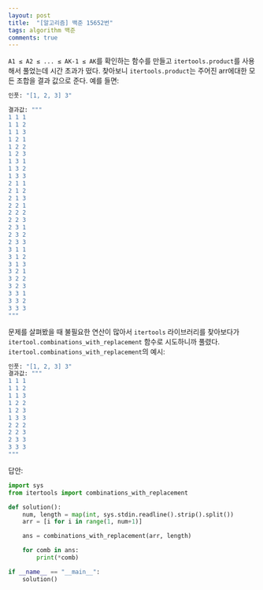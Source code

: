 ```yaml
---
layout: post
title:  "[알고리즘] 백준 15652번"
tags: algorithm 백준
comments: true
---
```


`A1 ≤ A2 ≤ ... ≤ AK-1 ≤ AK`를 확인하는 함수를 만들고 `itertools.product`를 사용해서 풀었는데 시간 초과가 떴다. 찾아보니 `itertools.product`는 주어진 arr에대한 모든 조합을 결과 값으로 준다. 예를 들면:
```python
인풋: "[1, 2, 3] 3"

결과값: """
1 1 1
1 1 2
1 1 3
1 2 1
1 2 2
1 2 3
1 3 1
1 3 2
1 3 3
2 1 1
2 1 2
2 1 3
2 2 1
2 2 2
2 2 3
2 3 1
2 3 2
2 3 3
3 1 1
3 1 2
3 1 3
3 2 1
3 2 2
3 2 3
3 3 1
3 3 2
3 3 3
"""
```

문제를 살펴봤을 때 불필요한 연산이 많아서 `itertools` 라이브러리를 찾아보다가 `itertool.combinations_with_replacement` 함수로 시도하니까 풀렸다. `itertool.combinations_with_replacement`의 예시:
```python
인풋: "[1, 2, 3] 3"
결과값: """
1 1 1
1 1 2
1 1 3
1 2 2
1 2 3
1 3 3
2 2 2
2 2 3
2 3 3
3 3 3
"""
```
답안:

```python
import sys
from itertools import combinations_with_replacement

def solution():
    num, length = map(int, sys.stdin.readline().strip().split())
    arr = [i for i in range(1, num+1)]

    ans = combinations_with_replacement(arr, length)

    for comb in ans:
        print(*comb)

if __name__ == "__main__":
    solution()

```